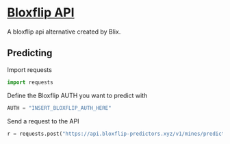 # [Bloxflip API](https://api.bloxflip-predictors.xyz/)
A bloxflip api alternative created by Blix.

## Predicting 

Import requests
```python
import requests
```

Define the Bloxflip AUTH you want to predict with

```python
AUTH = "INSERT_BLOXFLIP_AUTH_HERE"
```

Send a request to the API

```python
r = requests.post("https://api.bloxflip-predictors.xyz/v1/mines/predict", json={"auth": AUTH})
```




